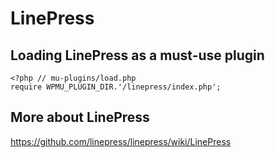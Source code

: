 LinePress
=========

## Loading LinePress as a must-use plugin
```
<?php // mu-plugins/load.php
require WPMU_PLUGIN_DIR.'/linepress/index.php';
```

## More about LinePress
https://github.com/linepress/linepress/wiki/LinePress